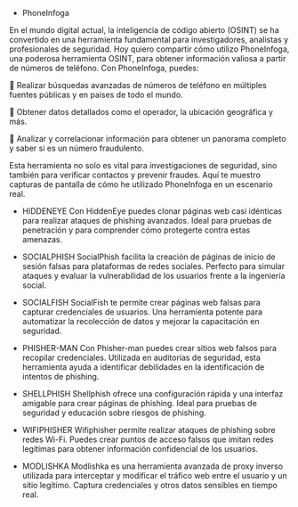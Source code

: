 - PhoneInfoga

En el mundo digital actual, la inteligencia de código abierto (OSINT) se ha convertido en una herramienta fundamental para investigadores, analistas y profesionales de seguridad. Hoy quiero compartir cómo utilizo PhoneInfoga, una poderosa herramienta OSINT, para obtener información valiosa a partir de números de teléfono.
Con PhoneInfoga, puedes:

 🔹 Realizar búsquedas avanzadas de números de teléfono en múltiples fuentes públicas y en países de todo el mundo.

 🔹 Obtener datos detallados como el operador, la ubicación geográfica y más.

 🔹 Analizar y correlacionar información para obtener un panorama completo y saber si es un número fraudulento.


Esta herramienta no solo es vital para investigaciones de seguridad, sino también para verificar contactos y prevenir fraudes. Aquí te muestro capturas de pantalla de cómo he utilizado PhoneInfoga en un escenario real.

- HIDDENEYE
Con HiddenEye puedes clonar páginas web casi idénticas para realizar ataques de phishing avanzados. Ideal para pruebas de penetración y para comprender cómo protegerte contra estas amenazas.

- SOCIALPHISH
SocialPhish facilita la creación de páginas de inicio de sesión falsas para plataformas de redes sociales. Perfecto para simular ataques y evaluar la vulnerabilidad de los usuarios frente a la ingeniería social.

- SOCIALFISH
SocialFish te permite crear páginas web falsas para capturar credenciales de usuarios. Una herramienta potente para automatizar la recolección de datos y mejorar la capacitación en seguridad.

- PHISHER-MAN
Con Phisher-man puedes crear sitios web falsos para recopilar credenciales. Utilizada en auditorías de seguridad, esta herramienta ayuda a identificar debilidades en la identificación de intentos de phishing.

- SHELLPHISH
Shellphish ofrece una configuración rápida y una interfaz amigable para crear páginas de phishing. Ideal para pruebas de seguridad y educación sobre riesgos de phishing.

- WIFIPHISHER
Wifiphisher permite realizar ataques de phishing sobre redes Wi-Fi. Puedes crear puntos de acceso falsos que imitan redes legítimas para obtener información confidencial de los usuarios.

- MODLISHKA
Modlishka es una herramienta avanzada de proxy inverso utilizada para interceptar y modificar el tráfico web entre el usuario y un sitio legítimo. Captura credenciales y otros datos sensibles en tiempo real.